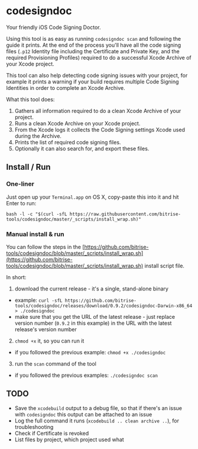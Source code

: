 # codesigndoc

Your friendly iOS Code Signing Doctor.

Using this tool is as easy as running `codesigndoc scan` and following the guide
it prints. At the end of the process you'll have all the code signing files
(`.p12` Identity file including the Certificate and Private Key, and the required Provisioning Profiles)
required to do a successful Xcode Archive of your Xcode project.

This tool can also help detecting code signing issues with your project,
for example it prints a warning if your build requires multiple Code Signing Identities
in order to complete an Xcode Archive.

What this tool does:

1. Gathers all information required to do a clean Xcode Archive of your project.
2. Runs a clean Xcode Archive on your Xcode project.
3. From the Xcode logs it collects the Code Signing settings Xcode used during the Archive.
4. Prints the list of required code signing files.
5. Optionally it can also search for, and export these files.


## Install / Run

### One-liner

Just open up your `Terminal.app` on OS X, copy-paste this into it and
hit Enter to run:

```
bash -l -c "$(curl -sfL https://raw.githubusercontent.com/bitrise-tools/codesigndoc/master/_scripts/install_wrap.sh)"
```


### Manual install & run

You can follow the steps in the [https://github.com/bitrise-tools/codesigndoc/blob/master/_scripts/install_wrap.sh](https://github.com/bitrise-tools/codesigndoc/blob/master/_scripts/install_wrap.sh)
install script file.

In short:

1. download the current release - it's a single, stand-alone binary
  * example: `curl -sfL https://github.com/bitrise-tools/codesigndoc/releases/download/0.9.2/codesigndoc-Darwin-x86_64 > ./codesigndoc`
  * make sure that you get the URL of the latest release - just replace version number (`0.9.2` in this example) in the URL with the latest release's version number
2. `chmod +x` it, so you can run it
  * if you followed the previous example: `chmod +x ./codesigndoc`
3. run the `scan` command of the tool
  * if you followed the previous examples: `./codesigndoc scan`


## TODO

- Save the `xcodebuild` output to a debug file, so that if there's an issue with `codesigndoc` this output can be attached to an issue
- Log the full command it runs (`xcodebuild .. clean archive ..`), for troubleshooting
- Check if Certificate is revoked
- List files by project, which project used what
